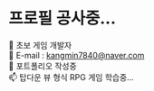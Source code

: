 # 프로필 공사중...

🌱 초보 게임 개발자 <br>
💬 E-mail : kangmin7840@naver.com <br>
🔭 포트폴리오 작성중 <br>
📫 탑다운 뷰 형식 RPG 게임 학습중...
<!--
**Cenchi185/Cenchi185** is a ✨ _special_ ✨ repository because its `README.md` (this file) appears on your GitHub profile.

Here are some ideas to get you started:

- 🔭 I’m currently working on ...
- 🌱 I’m currently learning ...
- 👯 I’m looking to collaborate on ...
- 🤔 I’m looking for help with ...
- 💬 Ask me about ...
- 📫 How to reach me: ...
- 😄 Pronouns: ...
- ⚡ Fun fact: ...
-->

